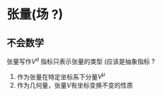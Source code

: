 # 张量(场 ?)

## 不会数学

张量写作$V^a$ 指标只表示张量的类型 (应该是抽象指标 ? 
1. 作为张量在特定坐标系下分量$V^\mu$
2. 作为几何量，张量$V$有坐标变换不变的性质

